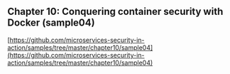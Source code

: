 ## Chapter 10: Conquering container security with Docker (sample04)

[https://github.com/microservices-security-in-action/samples/tree/master/chapter10/sample04](https://github.com/microservices-security-in-action/samples/tree/master/chapter10/sample04)
